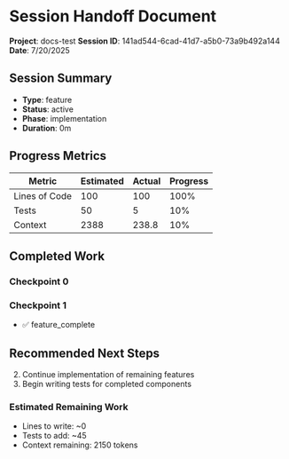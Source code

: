# Session Handoff Document

**Project**: docs-test
**Session ID**: 141ad544-6cad-41d7-a5b0-73a9b492a144
**Date**: 7/20/2025

## Session Summary

- **Type**: feature
- **Status**: active
- **Phase**: implementation
- **Duration**: 0m

## Progress Metrics

| Metric | Estimated | Actual | Progress |
|--------|-----------|--------|----------|
| Lines of Code | 100 | 100 | 100% |
| Tests | 50 | 5 | 10% |
| Context | 2388 | 238.8 | 10% |

## Completed Work

### Checkpoint 0

### Checkpoint 1
- ✅ feature_complete

## Recommended Next Steps

2. Continue implementation of remaining features
3. Begin writing tests for completed components

### Estimated Remaining Work

- Lines to write: ~0
- Tests to add: ~45
- Context remaining: 2150 tokens
